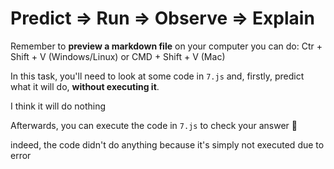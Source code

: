 # Predict => Run => Observe => Explain

Remember to **preview a markdown file** on your computer you can do:
Ctr + Shift + V (Windows/Linux) or CMD + Shift + V (Mac)

In this task, you'll need to look at some code in `7.js` and, firstly, predict what it will do, **without executing it**.

I think it will do nothing

Afterwards, you can execute the code in `7.js` to check your answer 📝

indeed, the code didn't do anything because it's simply not executed due to error